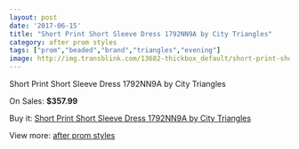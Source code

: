 ```yaml
---
layout: post
date: '2017-06-15'
title: "Short Print Short Sleeve Dress 1792NN9A by City Triangles"
category: after prom styles
tags: ["prom","beaded","brand","triangles","evening"]
image: http://img.transblink.com/13682-thickbox_default/short-print-short-sleeve-dress-1792nn9a-by-city-triangles.jpg
---
```

Short Print Short Sleeve Dress 1792NN9A by City Triangles

On Sales: **$357.99**
<a href="https://www.transblink.com/en/after-prom-styles/4385-short-print-short-sleeve-dress-1792nn9a-by-city-triangles.html"><amp-img layout="responsive" width="600" height="600" src="//img.transblink.com/13682-thickbox_default/short-print-short-sleeve-dress-1792nn9a-by-city-triangles.jpg" alt="Short Print Short Sleeve Dress 1792NN9A by City Triangles 0" /></a>
<a href="https://www.transblink.com/en/after-prom-styles/4385-short-print-short-sleeve-dress-1792nn9a-by-city-triangles.html"><amp-img layout="responsive" width="600" height="600" src="//img.transblink.com/13684-thickbox_default/short-print-short-sleeve-dress-1792nn9a-by-city-triangles.jpg" alt="Short Print Short Sleeve Dress 1792NN9A by City Triangles 1" /></a>
<a href="https://www.transblink.com/en/after-prom-styles/4385-short-print-short-sleeve-dress-1792nn9a-by-city-triangles.html"><amp-img layout="responsive" width="600" height="600" src="//img.transblink.com/13683-thickbox_default/short-print-short-sleeve-dress-1792nn9a-by-city-triangles.jpg" alt="Short Print Short Sleeve Dress 1792NN9A by City Triangles 2" /></a>

Buy it: [Short Print Short Sleeve Dress 1792NN9A by City Triangles](https://www.transblink.com/en/after-prom-styles/4385-short-print-short-sleeve-dress-1792nn9a-by-city-triangles.html "Short Print Short Sleeve Dress 1792NN9A by City Triangles")

View more: [after prom styles](https://www.transblink.com/en/55-after-prom-styles "after prom styles")